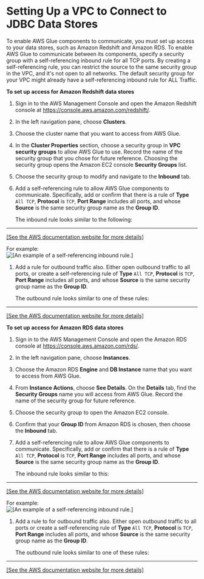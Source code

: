 # Setting Up a VPC to Connect to JDBC Data Stores<a name="setup-vpc-for-glue-access"></a>

To enable AWS Glue components to communicate, you must set up access to your data stores, such as Amazon Redshift and Amazon RDS\. To enable AWS Glue to communicate between its components, specify a security group with a self\-referencing inbound rule for all TCP ports\. By creating a self\-referencing rule, you can restrict the source to the same security group in the VPC, and it's not open to all networks\. The default security group for your VPC might already have a self\-referencing inbound rule for ALL Traffic\. 

**To set up access for Amazon Redshift data stores**

1. Sign in to the AWS Management Console and open the Amazon Redshift console at [https://console\.aws\.amazon\.com/redshift/](https://console.aws.amazon.com/redshift/)\.

1. In the left navigation pane, choose **Clusters**\.

1. Choose the cluster name that you want to access from AWS Glue\.

1. In the **Cluster Properties** section, choose a security group in **VPC security groups** to allow AWS Glue to use\. Record the name of the security group that you chose for future reference\. Choosing the security group opens the Amazon EC2 console **Security Groups** list\.

1. Choose the security group to modify and navigate to the **Inbound** tab\.

1. Add a self\-referencing rule to allow AWS Glue components to communicate\. Specifically, add or confirm that there is a rule of **Type** `All TCP`, **Protocol** is `TCP`, **Port Range** includes all ports, and whose **Source** is the same security group name as the **Group ID**\. 

   The inbound rule looks similar to the following:   
****    
[\[See the AWS documentation website for more details\]](http://docs.aws.amazon.com/glue/latest/dg/setup-vpc-for-glue-access.html)

   For example:  
![\[An example of a self-referencing inbound rule.\]](http://docs.aws.amazon.com/glue/latest/dg/images/SetupSecurityGroup-Start.png)

1. Add a rule for outbound traffic also\. Either open outbound traffic to all ports, or create a self\-referencing rule of **Type** `All TCP`, **Protocol** is `TCP`, **Port Range** includes all ports, and whose **Source** is the same security group name as the **Group ID**\. 

   The outbound rule looks similar to one of these rules:  
****    
[\[See the AWS documentation website for more details\]](http://docs.aws.amazon.com/glue/latest/dg/setup-vpc-for-glue-access.html)

**To set up access for Amazon RDS data stores**

1. Sign in to the AWS Management Console and open the Amazon RDS console at [https://console\.aws\.amazon\.com/rds/](https://console.aws.amazon.com/rds/)\.

1. In the left navigation pane, choose **Instances**\.

1. Choose the Amazon RDS **Engine** and **DB Instance** name that you want to access from AWS Glue\.

1. From **Instance Actions**, choose **See Details**\. On the **Details** tab, find the **Security Groups** name you will access from AWS Glue\. Record the name of the security group for future reference\.

1. Choose the security group to open the Amazon EC2 console\.

1. Confirm that your **Group ID** from Amazon RDS is chosen, then choose the **Inbound** tab\.

1. Add a self\-referencing rule to allow AWS Glue components to communicate\. Specifically, add or confirm that there is a rule of **Type** `All TCP`, **Protocol** is `TCP`, **Port Range** includes all ports, and whose **Source** is the same security group name as the **Group ID**\. 

   The inbound rule looks similar to this:  
****    
[\[See the AWS documentation website for more details\]](http://docs.aws.amazon.com/glue/latest/dg/setup-vpc-for-glue-access.html)

   For example:  
![\[An example of a self-referencing inbound rule.\]](http://docs.aws.amazon.com/glue/latest/dg/images/SetupSecurityGroup-Start.png)

1. Add a rule to for outbound traffic also\. Either open outbound traffic to all ports or create a self\-referencing rule of **Type** `All TCP`, **Protocol** is `TCP`, **Port Range** includes all ports, and whose **Source** is the same security group name as the **Group ID**\. 

   The outbound rule looks similar to one of these rules:  
****    
[\[See the AWS documentation website for more details\]](http://docs.aws.amazon.com/glue/latest/dg/setup-vpc-for-glue-access.html)